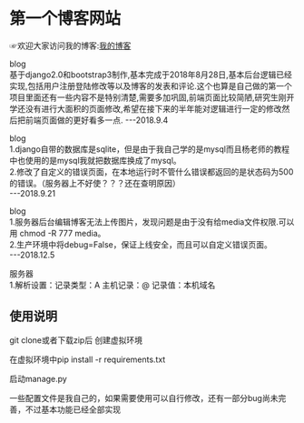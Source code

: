# 第一个博客网站

☞欢迎大家访问我的博客:[我的博客](http://123.206.62.30/)

blog<br/>
基于django2.0和bootstrap3制作,基本完成于2018年8月28日,基本后台逻辑已经实现,包括用户注册登陆修改等以及博客的发表和评论.这个也算是自己做的第一个项目里面还有一些内容不是特别清楚,需要多加巩固,前端页面比较简陋,研究生刚开学还没有进行大面积的页面修改,希望在接下来的半年能对逻辑进行一定的修改然后把前端页面做的更好看多一点.                    ---2018.9.4

blog<br/>
1.django自带的数据库是sqlite，但是由于我自己学的是mysql而且杨老师的教程中也使用的是mysql我就把数据库换成了mysql。<br/>
2.修改了自定义的错误页面，在本地运行时不管什么错误都返回的是状态码为500的错误。（服务器上不好使？？？还在查明原因）<br/>
                                  ---2018.9.21

blog<br/>
1.服务器后台编辑博客无法上传图片，发现问题是由于没有给media文件权限.可以用 chmod -R 777 media。<br/>
2.生产环境中将debug=False，保证上线安全，而且可以自定义错误页面。<br/>
                                  ---2018.12.5

服务器<br/>
1.解析设置：记录类型：A 
           主机记录：@
           记录值：本机域名
           
<h2>使用说明</h2>
<p>git clone或者下载zip后 创建虚拟环境</p>
<p>在虚拟环境中pip install -r requirements.txt</p>
<p>启动manage.py</p>
<p>一些配置文件是我自己的，如果需要使用可以自行修改，还有一部分bug尚未完善，不过基本功能已经全部实现</>
